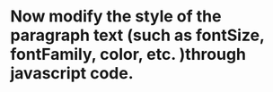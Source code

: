 # Now modify the style of the paragraph text (such as fontSize, fontFamily, color, etc. )through javascript code.
